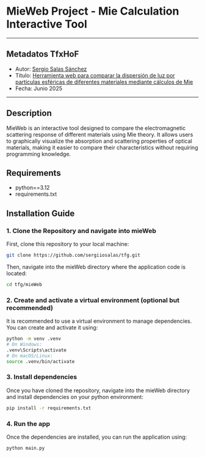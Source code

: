 # MieWeb Project - Mie Calculation Interactive Tool

---

## Metadatos TfxHoF

- Autor: [Sergio Salas Sánchez]()
- Título: [Herramienta web para comparar la dispersión de luz por partículas esféricas de diferentes materiales mediante cálculos de Mie]()
- Fecha: Junio 2025

---

## Description

MieWeb is an interactive tool designed to compare the electromagnetic scattering response of different materials using Mie theory. It allows users to graphically visualize the absorption and scattering properties of optical materials, making it easier to compare their characteristics without requiring programming knowledge.


## Requirements

- python==3.12
- requirements.txt


## Installation Guide

### 1. Clone the Repository and navigate into mieWeb

First, clone this repository to your local machine:

```bash
git clone https://github.com/sergiiosalas/tfg.git
```

Then, navigate into the mieWeb directory where the application code is located:
```bash
cd tfg/mieWeb
```

### 2. Create and activate a virtual environment (optional but recommended)

It is recommended to use a virtual environment to manage dependencies. You can create and activate it using:

```bash
python -m venv .venv
# On Windows:
.venv\Scripts\activate
# On macOS/Linux:
source .venv/bin/activate
```


### 3. Install dependencies

Once you have cloned the repository, navigate into the mieWeb directory and install dependencies on your python environment:

```bash
pip install -r requirements.txt
```


### 4. Run the app

Once the dependencies are installed, you can run the application using:

```bash
python main.py
```




